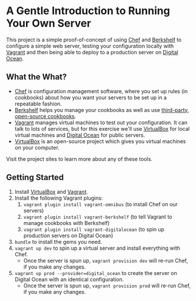 A Gentle Introduction to Running Your Own Server
================================================

This project is a simple proof-of-concept of using [Chef] and [Berkshelf] to configure a simple web server, testing your configuration locally with [Vagrant] and then being able to deploy to a production server on [Digital Ocean][do].

What the What?
--------------

* [Chef] is configuration management software, where you set up rules (in cookbooks) about how you want your servers to be set up in a repeatable fashion.
* [Berkshelf] helps you manage your cookbooks as well as use [third-party, open-source cookbooks][third-party-cookbooks].
* [Vagrant] manages virtual machines to test out your configuration. It can talk to lots of services, but for this exercise we'll use [VirtualBox] for local virtual machines and [Digital Ocean][do] for public servers.
* [VirtualBox] is an open-source project which gives you virtual machines on your computer.

Visit the project sites to learn more about any of these tools.

Getting Started
---------------

1. Install [VirtualBox] and [Vagrant].
2. Install the following Vagrant plugins:
    1. `vagrant plugin install vagrant-omnibus` (to install Chef on our servers)
    1. `vagrant plugin install vagrant-berkshelf` (to tell Vagrant to manage cookbooks with Berkshelf)
    2. `vagrant plugin install vagrant-digitalocean` (to spin up production servers on Digital Ocean)
3. `bundle` to install the gems you need.
4. `vagrant up dev` to spin up a virtual server and install everything with Chef.
    * Once the server is spun up, `vagrant provision dev` will re-run Chef, if you make any changes.
5. `vagrant up prod --provider=digital_ocean` to create the server on Digital Ocean with an identical configuration.
    * Once the server is spun up, `vagrant provision prod` will re-run Chef, if you make any changes.


[berkshelf]:http://berkshelf.com/
[chef]:http://www.getchef.com/chef/
[do]:https://www.digitalocean.com
[third-party-cookbooks]:http://community.opscode.com/cookbooks
[vagrant]:http://www.vagrantup.com/
[virtualbox]:https://www.virtualbox.org
